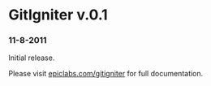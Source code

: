 # GitIgniter v.0.1 #

### 11-8-2011 ###
Initial release. 

Please visit [epiclabs.com/gitigniter](http://epiclabs.com/gitigniter) for full documentation.
